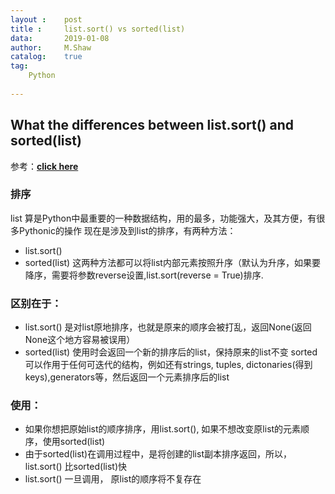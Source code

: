 ```yaml
---
layout :    post
title :     list.sort() vs sorted(list)
data:       2019-01-08
author:     M.Shaw
catalog:    true
tag:
    Python
    
---
```

## What the differences between list.sort() and sorted(list)
参考：[**click here**](https://stackoverflow.com/questions/22442378/what-is-the-difference-between-sortedlist-vs-list-sort)

### 排序
list 算是Python中最重要的一种数据结构，用的最多，功能强大，及其方便，有很多Pythonic的操作
现在是涉及到list的排序，有两种方法：
* list.sort()
* sorted(list)
这两种方法都可以将list内部元素按照升序（默认为升序，如果要降序，需要将参数reverse设置,list.sort(reverse = True)排序.
### 区别在于：
* list.sort() 是对list原地排序，也就是原来的顺序会被打乱，返回None(返回None这个地方容易被误用）
* sorted(list) 使用时会返回一个新的排序后的list，保持原来的list不变
sorted可以作用于任何可迭代的结构，例如还有strings, tuples, dictonaries(得到keys),generators等，然后返回一个元素排序后的list
### 使用：
* 如果你想把原始list的顺序排序，用list.sort(), 如果不想改变原list的元素顺序，使用sorted(list)
* 由于sorted(list)在调用过程中，是将创建的list副本排序返回，所以，list.sort() 比sorted(list)快
* list.sort() 一旦调用， 原list的顺序将不复存在
